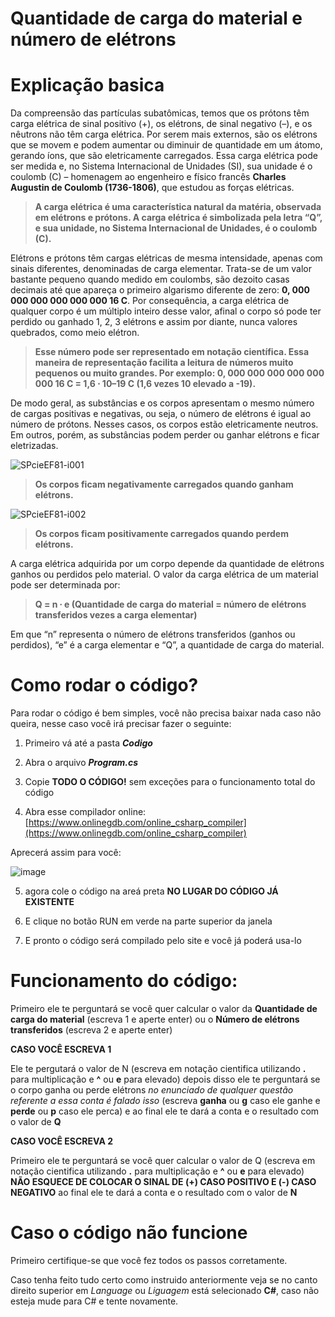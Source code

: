 # Quantidade de carga do material e número de elétrons

# Explicação basica

Da compreensão das partículas subatômicas, temos que os prótons têm carga elétrica de sinal positivo (+), os elétrons, de sinal negativo (–), e os nêutrons não têm carga elétrica. Por serem mais externos, são os elétrons que se movem e podem aumentar ou diminuir de quantidade em um átomo, gerando íons, que são eletricamente carregados. Essa carga elétrica pode ser medida e, no Sistema Internacional de Unidades (SI), sua unidade é o coulomb (C) – homenagem ao engenheiro e físico francês __Charles Augustin de Coulomb (1736-1806)__, que estudou as forças elétricas.


>__A carga elétrica é uma característica natural da matéria, observada em elétrons e prótons. A carga elétrica é simbolizada pela letra “Q”, e sua unidade, no Sistema Internacional de Unidades, é o coulomb (C).__


Elétrons e prótons têm cargas elétricas de mesma intensidade, apenas com sinais diferentes, denominadas de carga elementar. Trata-se de um valor bastante pequeno quando medido em coulombs, são dezoito casas decimais até que apareça o primeiro algarismo diferente de zero: __0, 000 000 000 000 000 000 16 C__. Por consequência, a carga elétrica de qualquer corpo é um múltiplo inteiro desse valor, afinal o corpo só pode ter perdido ou ganhado 1, 2, 3 elétrons e assim por diante, nunca valores quebrados, como meio elétron.


>__Esse número pode ser representado em notação científica. Essa maneira de representação  facilita a leitura de números muito pequenos ou muito grandes. Por exemplo: 0, 000 000 000 000 000 000 16 C = 1,6 ⋅ 10–19 C (1,6 vezes 10 elevado a -19).__


De modo geral, as substâncias e os corpos apresentam o mesmo número de cargas positivas e negativas, ou seja, o número de elétrons é igual ao número de prótons. Nesses casos, os corpos estão eletricamente neutros. Em outros, porém, as substâncias podem perder ou ganhar elétrons e ficar eletrizadas.

![SPcieEF81-i001](https://user-images.githubusercontent.com/74301628/108437963-0e10aa00-722d-11eb-820c-a8109f02fbbc.jpg)
>__Os corpos ficam negativamente carregados quando ganham elétrons.__

![SPcieEF81-i002](https://user-images.githubusercontent.com/74301628/108437996-2254a700-722d-11eb-8981-2435e37d92b8.jpg)
>__Os corpos ficam positivamente carregados quando perdem elétrons.__

A carga elétrica adquirida por um corpo depende da quantidade de elétrons ganhos ou perdidos pelo material. O valor da carga elétrica de um material pode ser determinada por:

>__Q = n ∙ e (Quantidade de carga do material = número de elétrons transferidos vezes a carga elementar)__

Em que “n” representa o número de elétrons transferidos (ganhos ou perdidos), “e” é a carga elementar e “Q”, a quantidade de carga do material.

# Como rodar o código?

Para rodar o código é bem simples, você não precisa baixar nada caso não queira, nesse caso você irá precisar fazer o seguinte:

1. Primeiro vá até a pasta *__Codigo__*
 
2. Abra o arquivo *__Program.cs__*

3. Copie __TODO O CÓDIGO!__ sem exceções para o funcionamento total do código

4. Abra esse compilador online: [https://www.onlinegdb.com/online_csharp_compiler](https://www.onlinegdb.com/online_csharp_compiler)

Aprecerá assim para você: 

![image](https://user-images.githubusercontent.com/74301628/108441080-22f03c00-7233-11eb-8c28-1fe88a353efc.png)

5. agora cole o código na areá preta __NO LUGAR DO CÓDIGO JÁ EXISTENTE__

6. E clique no botão RUN em verde na parte superior da janela

7. E pronto o código será compilado pelo site e você já poderá usa-lo

# Funcionamento do código:

Primeiro ele te perguntará se você quer calcular o valor da __Quantidade de carga do material__ (escreva 1 e aperte enter)
ou o __Número de elétrons transferidos__ (escreva 2 e aperte enter)

__CASO VOCÊ ESCREVA 1__

Ele te pergutará o valor de N (escreva em notação cientifica utilizando __.__ para multiplicação e __^__ ou __e__ para elevado)
depois disso ele te perguntará se o corpo ganha ou perde elétrons *no enunciado de qualquer questão referente a essa conta é falado isso*
(escreva __ganha__ ou __g__ caso ele ganhe e __perde__ ou __p__ caso ele perca) e ao final ele te dará a conta e o resultado com o valor de __Q__

__CASO VOCÊ ESCREVA 2__

Primeiro ele te perguntará se você quer calcular o valor de Q (escreva em notação cientifica utilizando __.__ para multiplicação e __^__ ou __e__ para elevado)
__NÃO ESQUECE DE COLOCAR O SINAL DE (+) CASO POSITIVO E (-) CASO NEGATIVO__ ao final ele te dará a conta e o resultado com o valor de __N__

# Caso o código não funcione

Primeiro certifique-se que você fez todos os passos corretamente.

Caso tenha feito tudo certo como instruido anteriormente veja se no canto direito superior em *Language* ou *Liguagem* está selecionado __C#__,
caso não esteja mude para C# e tente novamente.

